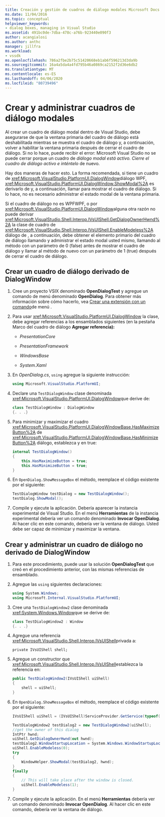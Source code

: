 ```yaml
---
title: Creación y gestión de cuadros de diálogo modales Microsoft Docs
ms.date: 11/04/2016
ms.topic: conceptual
helpviewer_keywords:
- dialog boxes, managing in Visual Studio
ms.assetid: 491bc0de-7dba-478c-a76b-923440e090f3
author: acangialosi
ms.author: anthc
manager: jillfra
ms.workload:
- vssdk
ms.openlocfilehash: 786a2fbe2b75c51420668eb1ab6f596213d3da9b
ms.sourcegitcommit: 16a4a5da4a4fd795b46a0869ca2152f2d36e6db2
ms.translationtype: MT
ms.contentlocale: es-ES
ms.lasthandoff: 04/06/2020
ms.locfileid: "80739496"
---
```

# <a name="create-and-manage-modal-dialog-boxes"></a>Crear y administrar cuadros de diálogo modales
Al crear un cuadro de diálogo modal dentro de Visual Studio, debe asegurarse de que la ventana primaria del cuadro de diálogo está deshabilitada mientras se muestra el cuadro de diálogo y, a continuación, volver a habilitar la ventana primaria después de cerrar el cuadro de diálogo. Si no lo hace, puede recibir el error: Microsoft Visual Studio no se puede cerrar porque un cuadro de *diálogo modal está activo. Cierre el cuadro de diálogo activo e inténtelo* de nuevo.

Hay dos maneras de hacer esto. La forma recomendada, si tiene un cuadro de <xref:Microsoft.VisualStudio.PlatformUI.DialogWindow>diálogo WPF, <xref:Microsoft.VisualStudio.PlatformUI.DialogWindow.ShowModal%2A> es derivarlo de y, a continuación, llamar para mostrar el cuadro de diálogo. Si lo hace, no es necesario administrar el estado modal de la ventana primaria.

Si el cuadro de diálogo no es WPFWPF, o por <xref:Microsoft.VisualStudio.PlatformUI.DialogWindow>alguna otra razón no puede derivar <xref:Microsoft.VisualStudio.Shell.Interop.IVsUIShell.GetDialogOwnerHwnd%2A> la clase de cuadro de <xref:Microsoft.VisualStudio.Shell.Interop.IVsUIShell.EnableModeless%2A> diálogo de , a continuación, debe obtener el elemento primario del cuadro de diálogo llamando y administrar el estado modal usted mismo, llamando al método con un parámetro de 0 (false) antes de mostrar el cuadro de diálogo y llamar al método de nuevo con un parámetro de 1 (true) después de cerrar el cuadro de diálogo.

## <a name="create-a-dialog-box-derived-from-dialogwindow"></a>Crear un cuadro de diálogo derivado de DialogWindow

1. Cree un proyecto VSIX denominado **OpenDialogTest** y agregue un comando de menú denominado **OpenDialog**. Para obtener más información sobre cómo hacerlo, vea [Crear una extensión con un comando](../extensibility/creating-an-extension-with-a-menu-command.md)de menú .

2. Para usar <xref:Microsoft.VisualStudio.PlatformUI.DialogWindow> la clase, debe agregar referencias a los ensamblados siguientes (en la pestaña Marco del cuadro de diálogo **Agregar referencia):**

    - *PresentationCore*

    - *PresentationFramework*

    - *WindowsBase*

    - *System.Xaml*

3. En *OpenDialog.cs*, `using` agregue la siguiente instrucción:

    ```csharp
    using Microsoft.VisualStudio.PlatformUI;
    ```

4. Declare una `TestDialogWindow` clase denominada <xref:Microsoft.VisualStudio.PlatformUI.DialogWindow>que derive de:

    ```csharp
    class TestDialogWindow : DialogWindow
    {. . .}
    ```

5. Para minimizar y maximizar el cuadro <xref:Microsoft.VisualStudio.PlatformUI.DialogWindowBase.HasMaximizeButton%2A> de <xref:Microsoft.VisualStudio.PlatformUI.DialogWindowBase.HasMinimizeButton%2A> diálogo, establezca y en true:

    ```csharp
    internal TestDialogWindow()
    {
        this.HasMaximizeButton = true;
        this.HasMinimizeButton = true;
    }
    ```

6. En `OpenDialog.ShowMessageBox` el método, reemplace el código existente por el siguiente:

    ```csharp
    TestDialogWindow testDialog = new TestDialogWindow();
    testDialog.ShowModal();
    ```

7. Compile y ejecute la aplicación. Debería aparecer la instancia experimental de Visual Studio. En el menú **Herramientas** de la instancia experimental debería ver un comando denominado **Invocar OpenDialog**. Al hacer clic en este comando, debería ver la ventana de diálogo. Usted debe ser capaz de minimizar y maximizar la ventana.

## <a name="create-and-manage-a-dialog-box-not-derived-from-dialogwindow"></a>Crear y administrar un cuadro de diálogo no derivado de DialogWindow

1. Para este procedimiento, puede usar la solución **OpenDialogTest** que creó en el procedimiento anterior, con las mismas referencias de ensamblado.

2. Agregue las `using` siguientes declaraciones:

    ```csharp
    using System.Windows;
    using Microsoft.Internal.VisualStudio.PlatformUI;
    ```

3. Cree una `TestDialogWindow2` clase denominada <xref:System.Windows.Window>que se derive de:

    ```csharp
    class TestDialogWindow2 : Window
    {. . .}
    ```

4. Agregue una referencia <xref:Microsoft.VisualStudio.Shell.Interop.IVsUIShell>privada a:

    ```
    private IVsUIShell shell;
    ```

5. Agregue un constructor que <xref:Microsoft.VisualStudio.Shell.Interop.IVsUIShell>establezca la referencia en:

    ```csharp
    public TestDialogWindow2(IVsUIShell uiShell)
    {
        shell = uiShell;
    }
    ```

6. En `OpenDialog.ShowMessageBox` el método, reemplace el código existente por el siguiente:

    ```csharp
    IVsUIShell uiShell = (IVsUIShell)ServiceProvider.GetService(typeof(SVsUIShell));

    TestDialogWindow2 testDialog2 = new TestDialogWindow2(uiShell);
    //get the owner of this dialog
    IntPtr hwnd;
    uiShell.GetDialogOwnerHwnd(out hwnd);
    testDialog2.WindowStartupLocation = System.Windows.WindowStartupLocation.CenterOwner;
    uiShell.EnableModeless(0);
    try
    {
        WindowHelper.ShowModal(testDialog2, hwnd);
    }
    finally
    {
        // This will take place after the window is closed.
        uiShell.EnableModeless(1);
    }
    ```

7. Compile y ejecute la aplicación. En el menú **Herramientas** debería ver un comando denominado **Invocar OpenDialog**. Al hacer clic en este comando, debería ver la ventana de diálogo.

